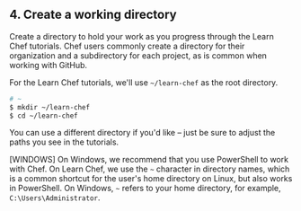 ## 4. Create a working directory

Create a directory to hold your work as you progress through the Learn Chef tutorials. Chef users commonly create a directory for their organization and a subdirectory for each project, as is common when working with GitHub.

For the Learn Chef tutorials, we'll use <code class="file-path">~/learn-chef</code> as the root directory.

```bash
# ~
$ mkdir ~/learn-chef
$ cd ~/learn-chef
```

You can use a different directory if you'd like &ndash; just be sure to adjust the paths you see in the tutorials.

[WINDOWS] On Windows, we recommend that you use PowerShell to work with Chef. On Learn Chef, we use the <code class="file-path">~</code> character in directory names, which is a common shortcut for the user's home directory on Linux, but also works in PowerShell. On Windows, <code class="file-path">~</code> refers to your home directory, for example, <code class="file-path">C:\Users\Administrator</code>.
